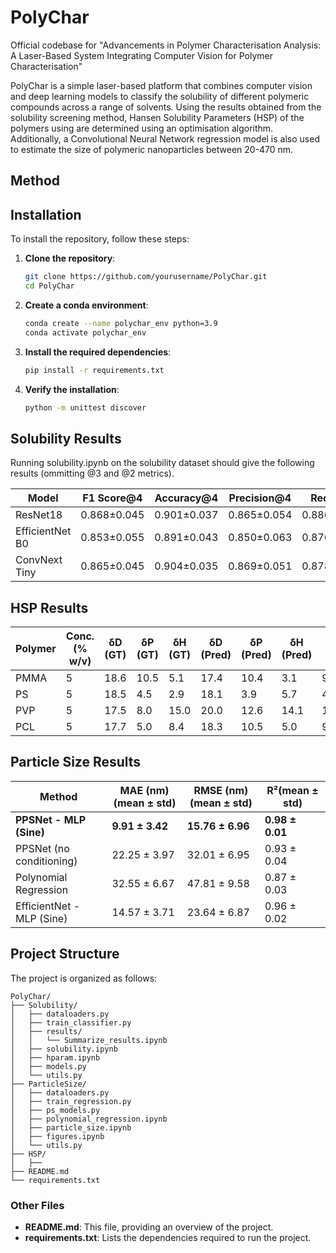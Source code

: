 # PolyChar

Official codebase for "Advancements in Polymer Characterisation Analysis: A Laser-Based System Integrating Computer Vision for Polymer Characterisation" 

PolyChar is a simple laser-based platform that combines computer vision and deep learning models to classify the solubility of different polymeric compounds across a range of solvents. Using the results obtained from the solubility screening method, Hansen Solubility Parameters (HSP) of the polymers using are determined using an optimisation algorithm. Additionally, a Convolutional Neural Network regression model is also used to estimate the size of polymeric nanoparticles between 20-470 nm.



## Method




## Installation

To install the repository, follow these steps:

1. **Clone the repository**:
    ```sh
    git clone https://github.com/yourusername/PolyChar.git
    cd PolyChar
    ```

2. **Create a conda environment**:
    ```sh
    conda create --name polychar_env python=3.9
    conda activate polychar_env
    ```

3. **Install the required dependencies**:
    ```sh
    pip install -r requirements.txt
    ```

4. **Verify the installation**:
    ```sh
    python -m unittest discover
    ```


## Solubility Results

Running solubility.ipynb on the solubility dataset should give the following results (ommitting @3 and @2 metrics).

| Model             |F1 Score@4     | Accuracy@4    | Precision@4   | Recall@4      |
|--------------     |-----------    |--------       |----------     |----------     |
| ResNet18          | 0.868±0.045   | 0.901±0.037   | 0.865±0.054   | 0.886±0.047   |
| EfficientNet B0   | 0.853±0.055   | 0.891±0.043   | 0.850±0.063   | 0.876±0.061   |
| ConvNext Tiny     | 0.865±0.045	| 0.904±0.035	| 0.869±0.051	| 0.878±0.050   |


## HSP Results



| Polymer | Conc. (% w/v) | δD (GT) | δP (GT) | δH (GT) | δD (Pred) | δP (Pred) | δH (Pred) | R₀   | ED  | PED (%) |
| ------- | ------------- | ------- | ------- | ------- | --------- | --------- | --------- | ---- | --- | ------- |
| PMMA    | 5             | 18.6    | 10.5    | 5.1     | 17.4      | 10.4      | 3.1       | 9.2  | 2.4 | 11      |
| PS      | 5             | 18.5    | 4.5     | 2.9     | 18.1      | 3.9       | 5.7       | 4.5  | 2.9 | 15      |
| PVP     | 5             | 17.5    | 8.0     | 15.0    | 20.0      | 12.6      | 14.1      | 13.4 | 5.3 | 22      |
| PCL     | 5             | 17.7    | 5.0     | 8.4     | 18.3      | 10.5      | 5.0       | 9.6  | 6.5 | 32      |


## Particle Size Results



| Method                    | MAE (nm)(mean ± std)     | RMSE (nm)(mean ± std)     | R²(mean ± std)     |
| ------------------------- | ------------------------ | ------------------------- | ------------------ |
| **PPSNet - MLP (Sine)**   | **9.91 ± 3.42**          | **15.76 ± 6.96**          | **0.98 ± 0.01**    |
| PPSNet (no conditioning)  | 22.25 ± 3.97             | 32.01 ± 6.95              | 0.93 ± 0.04        |
| Polynomial Regression     | 32.55 ± 6.67             | 47.81 ± 9.58              | 0.87 ± 0.03        |
| EfficientNet - MLP (Sine) | 14.57 ± 3.71             | 23.64 ± 6.87              | 0.96 ± 0.02        |



## Project Structure

The project is organized as follows:

```
PolyChar/
├── Solubility/
│   ├── dataloaders.py
│   ├── train_classifier.py
│   ├── results/
│   │   └── Summarize_results.ipynb
│   ├── solubility.ipynb
│   ├── hparam.ipynb
│   ├── models.py
│   └── utils.py
├── ParticleSize/
│   ├── dataloaders.py
│   ├── train_regression.py
│   ├── ps_models.py
│   ├── polynomial_regression.ipynb
│   ├── particle_size.ipynb
│   ├── figures.ipynb
│   └── utils.py
├── HSP/
│   ├──
├── README.md
└── requirements.txt
```

### Other Files
- **README.md**: This file, providing an overview of the project.
- **requirements.txt**: Lists the dependencies required to run the project.

